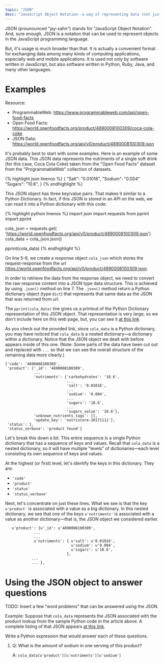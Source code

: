 ```yaml
---
topic: "JSON"
desc: "JavaScript Object Notation--a way of representing data (not just in JavaScript but across many languages)"
---
```


JSON (prounounced "jay-sahn") stands for "JavaScript Object Notation". And, sure enough, JSON is a notation that can be used to represent objects in the JavaScript programming language.

But, it's usage is much broader than that. It is actually a convenient format for exchanging data among many kinds of computing applications, especially web and mobile applications. It is used not only by software written in JavaScript, but also software written in Python, Ruby, Java, and many other languages.

# Examples

Resource: 
- ProgrammableWeb: <https://www.programmableweb.com/api/open-food-facts>
- Open Food Facts: <https://world.openfoodfacts.org/product/4890008100309/coca-cola-coke>
- JSON Data: <https://world.openfoodfacts.org/api/v0/product/4890008100309.json>

It's probably best to start with some examples. Here is an example of some JSON data. This JSON data represents the nutriments of a single soft drink (for this case, Coca Cola Coke) taken from the "Open Food Facts" dataset from the "ProgrammableWeb" collection of datasets. 

{% highlight json linenos %}
 {
      "Salt": "0.01016",
      "Sodium": "0.004"
      "Sugars": "10.6", 
 }
{% endhighlight %}

This JSON object has three key/value pairs. That makes it similar to a Python Dictionary. In fact, if this JSON is stored in an API on the web, we can read it into a Python dictionary with this code:  

{% highlight python linenos %}
import json
import requests
from pprint import pprint

cola_json = requests.get(
              'https://world.openfoodfacts.org/api/v0/product/4890008100309.json')
cola_data = cola_json.json()

pprint(cola_data)
{% endhighlight %}

On line 5-6, we create a response object `cola_json` which stores the request-response from the url <https://world.openfoodfacts.org/api/v0/product/4890008100309.json>.

In order to retrieve the data from the response object, we need to convert the raw response content into a JSON type data structure. This is achieved by using `.json()` method on line 7. The `.json()` method return a Python dictionary object (type `dict`) that represents that same data as the JSON that was returned from url.

The `pprint(cola_data)` line gives us a printout of the Python Dictionary representation of this JSON object. That representation is very large, so we don't include here on this web page, but, you can see it [at this link](cola_data_as_python_dict/)

As you check out the provided link, since `cola_data` is a Python dictionary, you may have noticed that `cola_data` is a nested dictionary&mdash;a dictionary within a dictionary. Notice that the JSON object we dealt with before appears inside of this one. 
(Note: Some parts of the data have been cut out and replaced with `...` so that we can see the overall structure of the remaining data more clearly.) 

```
{'code': '4890008100309',
 'product': {'_id': '4890008100309',
             ...
             'nutriments': {'carbohydrates': '10.6',
                            ...
                            'salt': '0.01016',
                            ...
                            'sodium': '0.004',
                            ...
                            'sugars': '10.6',
                            ...
                            'sugars_value': '10.6'},
             'unknown_nutrients_tags': [],
             'update_key': 'nutriscore-20171111'},
 'status': 1,
 'status_verbose': 'product found'}
```

Let's break this down a bit. This entire sequence is a single Python dictionary that has a sequence of keys and values. Recall that `cola_data` is a nested dictionary, so it will have multiple "levels" of dictionaries&mdash;each level consisting its own sequence of keys and values. 

At the highest (or first) level, let's identify the keys in this dictionary.  They are:

  * `'code'`
  * `'product'`
  * `'status'`
  * `'status_verbose'`

Next, let's concentrate on just these lines.  What we see is that the key `u'product'` is associated with a value as a big dictionary. In this nested dictionary, we see that one of the keys `u'nutriments'` is associated with a value as another dictionary&mdash;that is, the JSON object we considered earlier.

```
   u'product': {u'_id': u'4890008100309',
             ...
             ...
             u'nutriments': { u'salt': u'0.01016',
                              u'sodium': u'0.004',
                              u'sugars': u'10.6',
                            },
            ...
            ... },
```

# Using the JSON object to answer questions

TODO: Insert a few "word problems" that can be answered using the JSON.

Example: Suppose that `cola_data` represents the JSON associated with the product lookup from the sample Python code in the article above.  A complete listing of that JSON appears [at this link](cola_data_json/).    

Write a Python expression that would answer each of these questions.

1.  Q: What is the amount of sodium in one serving of this product?   

    A: `cola_data[u'product'][u'nutriments'][u'sodium']`
    
   
